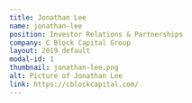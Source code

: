 ```yaml
---
title: Jonathan Lee
name: jonathan-lee
position: Investor Relations & Partnerships
company: C Block Capital Group
layout: 2019_default
modal-id: 1
thumbnail: jonathan-lee.png
alt: Picture of Jonathan Lee
link: https://cblockcapital.com/
---
```

